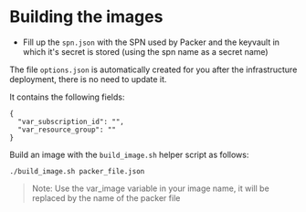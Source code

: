 # Building the images

 - Fill up the `spn.json` with the SPN used by Packer and the keyvault in which it's secret is stored (using the spn name as a secret name)

The file `options.json` is automatically created for you after the infrastructure deployment, there is no need to update it.

It contains the following fields:

```
{
  "var_subscription_id": "",
  "var_resource_group": ""
}
```

Build an image with the `build_image.sh` helper script as follows:

```
./build_image.sh packer_file.json
```

>Note: Use the var_image variable in your image name, it will be replaced by the name of the packer file
